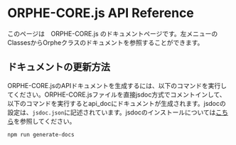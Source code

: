 # ORPHE-CORE.js API Reference
このページは　ORPHE-CORE.js のドキュメントページです。左メニューのClassesからOrpheクラスのドキュメントを参照することができます。

## ドキュメントの更新方法
ORPHE-CORE.jsのAPIドキュメントを生成するには、以下のコマンドを実行してください。ORPHE-CORE.jsファイルを直接jsdoc方式でコメントインして、以下のコマンドを実行するとapi_docにドキュメントが生成されます。jsdocの設定は、`jsdoc.json`に記述されています。jsdocのインストールについては[こちら](https://www.npmjs.com/package/jsdoc)を参照してください。
```bash
npm run generate-docs
```
